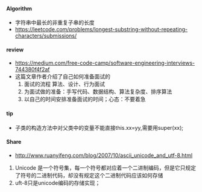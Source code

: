 
#### Algorithm
  - 字符串中最长的非重复子串的长度
  - https://leetcode.com/problems/longest-substring-without-repeating-characters/submissions/

#### review
  - https://medium.com/free-code-camp/software-engineering-interviews-744380f4f2af
  - 这篇文章作者介绍了自己如何准备面试的
    1. 面试的流程 算法、设计、行为面试
    2. 为面试做的准备：手写代码、数据结构、算法复杂度、排序算法
    3. 以自己的时间安排准备面试的时间；心态：不要着急
  
#### tip
   - 子类的构造方法中对父类中的变量不能直接this.xx=yy,需要用super(xx);
  
#### Share
  - http://www.ruanyifeng.com/blog/2007/10/ascii_unicode_and_utf-8.html
  1. Unicode 是一个符号集，每一个符号都对应着一个二进制编码，但是它只规定了符号的二进制代码，却没有规定这个二进制代码应该如何存储
  2. uft-8只是unicode编码的存储实现； 
  
  
